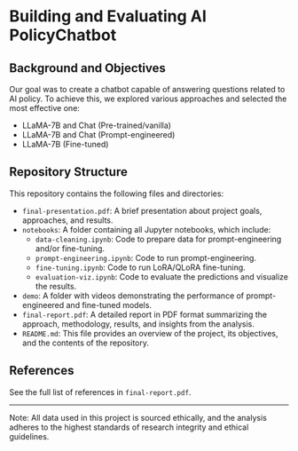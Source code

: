# Building and Evaluating AI PolicyChatbot 

## Background and Objectives
Our goal was to create a chatbot capable of answering questions related to AI policy. To achieve this, we explored various approaches and selected the most effective one:
- LLaMA-7B and Chat (Pre-trained/vanilla)
- LLaMA-7B and Chat (Prompt-engineered)
- LLaMA-7B (Fine-tuned)

## Repository Structure
This repository contains the following files and directories:

- `final-presentation.pdf`: A brief presentation about project goals, approaches, and results.
- `notebooks`: A folder containing all Jupyter notebooks, which include:
   - `data-cleaning.ipynb`: Code to prepare data for prompt-engineering and/or fine-tuning.
   - `prompt-engineering.ipynb`: Code to run prompt-engineering.
   - `fine-tuning.ipynb`: Code to run LoRA/QLoRA fine-tuning.
   - `evaluation-viz.ipynb`: Code to evaluate the predictions and visualize the results.
- `demo`: A folder with videos demonstrating the performance of prompt-engineered and fine-tuned models.
- `final-report.pdf`: A detailed report in PDF format summarizing the approach, methodology, results, and insights from the analysis.
- `README.md`: This file provides an overview of the project, its objectives, and the contents of the repository.

## References
See the full list of references in `final-report.pdf`. 

---
Note: All data used in this project is sourced ethically, and the analysis adheres to the highest standards of research integrity and ethical guidelines.
